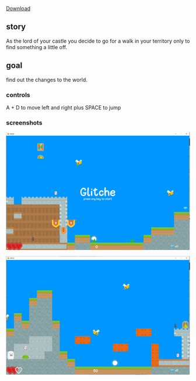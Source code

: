 [Download](https://github.com/Roosterlop/glitche-platformer.git)

## story

As the lord of your castle you decide to go for a walk 
in your territory only to find something a little off.

## goal
find out the changes to the world.

### controls
A + D to move left and right plus SPACE to jump

### screenshots

![Title Screen](https://raw.githubusercontent.com/Roosterlop/glitche-platformer/main/screenshots/start.PNG)

![Gameplay](https://raw.githubusercontent.com/Roosterlop/glitche-platformer/main/screenshots/gameplay1.PNG)
